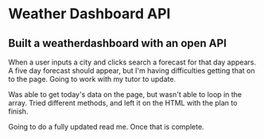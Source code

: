 # Weather Dashboard API

## Built a weatherdashboard with an open API   
When a user inputs a city and clicks search a forecast for that day appears.  A five day forecast should appear, but I'm having difficulties getting that on to the page. Going to work with my tutor to update.


Was able to get today's data on the page, but wasn't able to loop in the array. Tried different methods, and left it on the HTML with the plan to finish.

Going to do a fully updated read me. Once that is complete.


